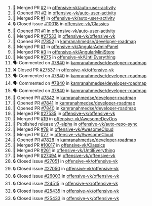<!--START_SECTION:activity-->
1. 🎉 Merged PR [#2](https://github.com/offensive-vk/auto-user-activity/pull/2) in [offensive-vk/auto-user-activity](https://github.com/offensive-vk/auto-user-activity)
2. 💪 Opened PR [#2](https://github.com/offensive-vk/auto-user-activity/pull/2) in [offensive-vk/auto-user-activity](https://github.com/offensive-vk/auto-user-activity)
3. 🎉 Merged PR [#1](https://github.com/offensive-vk/auto-user-activity/pull/1) in [offensive-vk/auto-user-activity](https://github.com/offensive-vk/auto-user-activity)
4. 🔒 Closed issue [#10018](https://github.com/offensive-vk/Classics/issues/10018) in [offensive-vk/Classics](https://github.com/offensive-vk/Classics)
5. 💪 Opened PR [#1](https://github.com/offensive-vk/auto-user-activity/pull/1) in [offensive-vk/auto-user-activity](https://github.com/offensive-vk/auto-user-activity)
6. 🎉 Merged PR [#27533](https://github.com/offensive-vk/offensive-vk/pull/27533) in [offensive-vk/offensive-vk](https://github.com/offensive-vk/offensive-vk)
7. 💪 Opened PR [#7852](https://github.com/kamranahmedse/developer-roadmap/pull/7852) in [kamranahmedse/developer-roadmap](https://github.com/kamranahmedse/developer-roadmap)
8. 🎉 Merged PR [#1](https://github.com/offensive-vk/AngularAdminPanel/pull/1) in [offensive-vk/AngularAdminPanel](https://github.com/offensive-vk/AngularAdminPanel)
9. 🎉 Merged PR [#3](https://github.com/offensive-vk/AngularMiniStore/pull/3) in [offensive-vk/AngularMiniStore](https://github.com/offensive-vk/AngularMiniStore)
10. 🎉 Merged PR [#275](https://github.com/offensive-vk/UntilEverything/pull/275) in [offensive-vk/UntilEverything](https://github.com/offensive-vk/UntilEverything)
11. 🗣 Commented on [#7840](https://github.com/kamranahmedse/developer-roadmap/pull/7840#issuecomment-2519452193) in [kamranahmedse/developer-roadmap](https://github.com/kamranahmedse/developer-roadmap)
12. ❌ Closed PR [#27537](https://github.com/offensive-vk/offensive-vk/pull/27537) in [offensive-vk/offensive-vk](https://github.com/offensive-vk/offensive-vk)
13. 🗣 Commented on [#7840](https://github.com/kamranahmedse/developer-roadmap/pull/7840#issuecomment-2519407958) in [kamranahmedse/developer-roadmap](https://github.com/kamranahmedse/developer-roadmap)
14. 🗣 Commented on [#7840](https://github.com/kamranahmedse/developer-roadmap/pull/7840#issuecomment-2519368781) in [kamranahmedse/developer-roadmap](https://github.com/kamranahmedse/developer-roadmap)
15. 🗣 Commented on [#7840](https://github.com/kamranahmedse/developer-roadmap/pull/7840#issuecomment-2519349722) in [kamranahmedse/developer-roadmap](https://github.com/kamranahmedse/developer-roadmap)
16. 💪 Opened PR [#7842](https://github.com/kamranahmedse/developer-roadmap/pull/7842) in [kamranahmedse/developer-roadmap](https://github.com/kamranahmedse/developer-roadmap)
17. 💪 Opened PR [#7841](https://github.com/kamranahmedse/developer-roadmap/pull/7841) in [kamranahmedse/developer-roadmap](https://github.com/kamranahmedse/developer-roadmap)
18. 💪 Opened PR [#7840](https://github.com/kamranahmedse/developer-roadmap/pull/7840) in [kamranahmedse/developer-roadmap](https://github.com/kamranahmedse/developer-roadmap)
19. 🎉 Merged PR [#27535](https://github.com/offensive-vk/offensive-vk/pull/27535) in [offensive-vk/offensive-vk](https://github.com/offensive-vk/offensive-vk)
20. 🎉 Merged PR [#19](https://github.com/offensive-vk/AwesomeDevOps/pull/19) in [offensive-vk/AwesomeDevOps](https://github.com/offensive-vk/AwesomeDevOps)
21. 🚀 Published release [v7-alpha](https://github.com/offensive-vk/auto-repo-sync/releases/tag/v7-alpha) in [offensive-vk/auto-repo-sync](https://github.com/offensive-vk/auto-repo-sync)
22. 🎉 Merged PR [#78](https://github.com/offensive-vk/AwesomeCloud/pull/78) in [offensive-vk/AwesomeCloud](https://github.com/offensive-vk/AwesomeCloud)
23. 🎉 Merged PR [#77](https://github.com/offensive-vk/AwesomeCloud/pull/77) in [offensive-vk/AwesomeCloud](https://github.com/offensive-vk/AwesomeCloud)
24. 💪 Opened PR [#7828](https://github.com/kamranahmedse/developer-roadmap/pull/7828) in [kamranahmedse/developer-roadmap](https://github.com/kamranahmedse/developer-roadmap)
25. 🎉 Merged PR [#10017](https://github.com/offensive-vk/Classics/pull/10017) in [offensive-vk/Classics](https://github.com/offensive-vk/Classics)
26. 🎉 Merged PR [#261](https://github.com/offensive-vk/UntilEverything/pull/261) in [offensive-vk/UntilEverything](https://github.com/offensive-vk/UntilEverything)
27. 🎉 Merged PR [#27494](https://github.com/offensive-vk/offensive-vk/pull/27494) in [offensive-vk/offensive-vk](https://github.com/offensive-vk/offensive-vk)
28. 🔒 Closed issue [#27051](https://github.com/offensive-vk/offensive-vk/issues/27051) in [offensive-vk/offensive-vk](https://github.com/offensive-vk/offensive-vk)
29. 🔒 Closed issue [#27050](https://github.com/offensive-vk/offensive-vk/issues/27050) in [offensive-vk/offensive-vk](https://github.com/offensive-vk/offensive-vk)
30. 🔒 Closed issue [#26003](https://github.com/offensive-vk/offensive-vk/issues/26003) in [offensive-vk/offensive-vk](https://github.com/offensive-vk/offensive-vk)
31. 🔒 Closed issue [#24515](https://github.com/offensive-vk/offensive-vk/issues/24515) in [offensive-vk/offensive-vk](https://github.com/offensive-vk/offensive-vk)
32. 🔒 Closed issue [#25435](https://github.com/offensive-vk/offensive-vk/issues/25435) in [offensive-vk/offensive-vk](https://github.com/offensive-vk/offensive-vk)
33. 🔒 Closed issue [#25433](https://github.com/offensive-vk/offensive-vk/issues/25433) in [offensive-vk/offensive-vk](https://github.com/offensive-vk/offensive-vk)
<!--END_SECTION:activity-->
